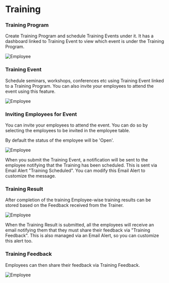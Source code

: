 # Training
### Training Program

Create Training Program and schedule Training Events under it. It has a dashboard linked to Training Event to view which event is under the Training Program.

<img class="screenshot" alt="Employee" src="/docs/assets/img/human-resources/training_program.png">

### Training Event

Schedule seminars, workshops, conferences etc using Training Event linked to a Training Program. You can also invite your employees to attend the event using this feature.

<img class="screenshot" alt="Employee" src="/docs/assets/img/human-resources/training_event.png">

### Inviting Employees for Event

You can invite your employees to attend the event. You can do so by selecting the employees to be invited in the employee table.

By default the status of the employee will be 'Open'.

<img class="screenshot" alt="Employee" src="/docs/assets/img/human-resources/training_event_employee.png">

When you submit the Training Event, a notification will be sent to the employee notifying that the Training has been scheduled. This is sent via Email Alert "Training Scheduled". You can modify this Email Alert to customize the message.

### Training Result

After completion of the training Employee-wise training results can be stored based on the Feedback received from the Trainer.

<img class="screenshot" alt="Employee" src="/docs/assets/img/human-resources/training_result.png">

When the Training Result is submitted, all the employees will receive an email notifying them that they must share their feedback via "Training Feedback". This is also managed via an Email Alert, so you can customize this alert too.

### Training Feedback

Employees can then share their feedback via Training Feedback.

<img class="screenshot" alt="Employee" src="/docs/assets/img/human-resources/training_feedback.png">
